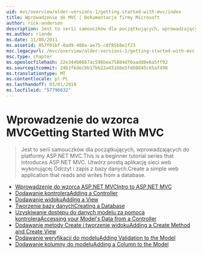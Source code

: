 ```yaml
---
uid: mvc/overview/older-versions-1/getting-started-with-mvc/index
title: Wprowadzenie do MVC | Dokumentacja firmy Microsoft
author: rick-anderson
description: Jest to serii samouczków dla początkujących, wprowadzających do platformy ASP.NET MVC. Utwórz prostą aplikację sieci web wykonującej Odczyt i zapis z bazy danych.
ms.author: riande
ms.date: 11/08/2011
ms.assetid: 057f01bf-0ad9-488a-ae75-c8f85b8e1f23
msc.legacyurl: /mvc/overview/older-versions-1/getting-started-with-mvc
msc.type: chapter
ms.openlocfilehash: 22e344b0667ac596bea75884df6aadd8e6a5ff92
ms.sourcegitcommit: 24b1f6decbb17bb22a45166e5fdb0845c65af498
ms.translationtype: MT
ms.contentlocale: pl-PL
ms.lasthandoff: 03/01/2019
ms.locfileid: "57796632"
---
```

<a name="getting-started-with-mvc"></a><span data-ttu-id="27f06-104">Wprowadzenie do wzorca MVC</span><span class="sxs-lookup"><span data-stu-id="27f06-104">Getting Started With MVC</span></span>
====================
> <span data-ttu-id="27f06-105">Jest to serii samouczków dla początkujących, wprowadzających do platformy ASP.NET MVC.</span><span class="sxs-lookup"><span data-stu-id="27f06-105">This is a beginner tutorial series that introduces ASP.NET MVC.</span></span> <span data-ttu-id="27f06-106">Utwórz prostą aplikację sieci web wykonującej Odczyt i zapis z bazy danych.</span><span class="sxs-lookup"><span data-stu-id="27f06-106">Create a simple web application that reads and writes from a database.</span></span>


- [<span data-ttu-id="27f06-107">Wprowadzenie do wzorca ASP.NET MVC</span><span class="sxs-lookup"><span data-stu-id="27f06-107">Intro to ASP.NET MVC</span></span>](getting-started-with-mvc-part1.md)
- [<span data-ttu-id="27f06-108">Dodawanie kontrolera</span><span class="sxs-lookup"><span data-stu-id="27f06-108">Adding a Controller</span></span>](getting-started-with-mvc-part2.md)
- [<span data-ttu-id="27f06-109">Dodawanie widoku</span><span class="sxs-lookup"><span data-stu-id="27f06-109">Adding a View</span></span>](getting-started-with-mvc-part3.md)
- [<span data-ttu-id="27f06-110">Tworzenie bazy danych</span><span class="sxs-lookup"><span data-stu-id="27f06-110">Creating a Database</span></span>](getting-started-with-mvc-part4.md)
- [<span data-ttu-id="27f06-111">Uzyskiwanie dostępu do danych modelu za pomocą kontrolera</span><span class="sxs-lookup"><span data-stu-id="27f06-111">Accessing your Model's Data from a Controller</span></span>](getting-started-with-mvc-part5.md)
- [<span data-ttu-id="27f06-112">Dodawanie metody Create i tworzenie widoku</span><span class="sxs-lookup"><span data-stu-id="27f06-112">Adding a Create Method and Create View</span></span>](getting-started-with-mvc-part6.md)
- [<span data-ttu-id="27f06-113">Dodawanie weryfikacji do modelu</span><span class="sxs-lookup"><span data-stu-id="27f06-113">Adding Validation to the Model</span></span>](getting-started-with-mvc-part7.md)
- [<span data-ttu-id="27f06-114">Dodawanie kolumny do modelu</span><span class="sxs-lookup"><span data-stu-id="27f06-114">Adding a Column to the Model</span></span>](getting-started-with-mvc-part8.md)
